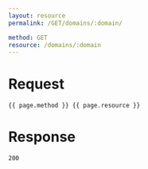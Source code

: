 ```yaml
---
layout: resource
permalink: /GET/domains/:domain/

method: GET
resource: /domains/:domain
---
```


# Request

~~~
{{ page.method }} {{ page.resource }}
~~~

# Response

~~~
200
~~~

